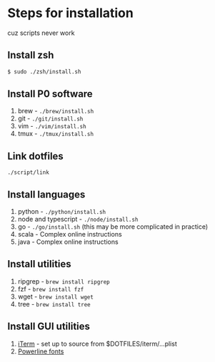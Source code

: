 # Steps for installation
cuz scripts never work

## Install zsh
```sh
$ sudo ./zsh/install.sh
```

## Install P0 software
1. brew - `./brew/install.sh`
2. git - `./git/install.sh`
3. vim - `./vim/install.sh`
4. tmux - `./tmux/install.sh`

## Link dotfiles
`./script/link`

## Install languages
1. python - `./python/install.sh`
2. node and typescript - `./node/install.sh`
3. go - `./go/install.sh` (this may be more complicated in practice)
4. scala - Complex online instructions
5. java - Complex online instructions

## Install utilities
1. ripgrep - `brew install ripgrep`
2. fzf - `brew install fzf`
3. wget - `brew install wget`
4. tree - `brew install tree`

## Install GUI utilities
1. [iTerm](https://iterm2.com/) - set up to source from $DOTFILES/iterm/...plist
2. [Powerline fonts](https://github.com/powerline/fonts)
